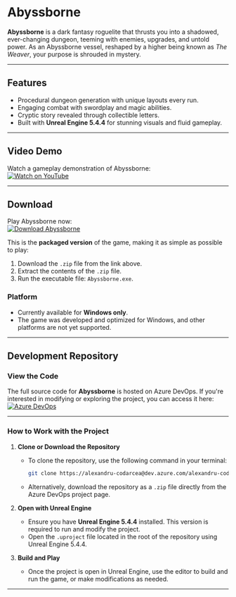 # **Abyssborne**

**Abyssborne** is a dark fantasy roguelite that thrusts you into a shadowed, ever-changing dungeon, teeming with enemies, upgrades, and untold power. As an Abyssborne vessel, reshaped by a higher being known as *The Weaver*, your purpose is shrouded in mystery.

---

## **Features**
- Procedural dungeon generation with unique layouts every run.
- Engaging combat with swordplay and magic abilities.
- Cryptic story revealed through collectible letters.
- Built with **Unreal Engine 5.4.4** for stunning visuals and fluid gameplay.

---

## **Video Demo**
Watch a gameplay demonstration of Abyssborne:  
[![Watch on YouTube](https://img.shields.io/badge/YouTube-Watch%20Demo-red?logo=youtube)](https://youtu.be/8pIRAbLj2nM)

---

## **Download**
Play Abyssborne now:  
[![Download Abyssborne](https://img.shields.io/badge/Download-Abyssborne-blue?logo=download)](https://drive.google.com/drive/folders/1hOFzNEi8PWO3oH_PJrmcNG5_5calXUdo?usp=sharing)

This is the **packaged version** of the game, making it as simple as possible to play:
1. Download the `.zip` file from the link above.
2. Extract the contents of the `.zip` file.
3. Run the executable file: `Abyssborne.exe`.

### **Platform**
- Currently available for **Windows only**.
- The game was developed and optimized for Windows, and other platforms are not yet supported.
---

## **Development Repository**

### **View the Code**
The full source code for **Abyssborne** is hosted on Azure DevOps. If you're interested in modifying or exploring the project, you can access it here:  
[![Azure DevOps](https://img.shields.io/badge/Azure%20DevOps-View%20Repository-blue?logo=azuredevops)](https://dev.azure.com/alexandru-codarcea/_git/JocUnreal)

---

### **How to Work with the Project**
1. **Clone or Download the Repository**  
   - To clone the repository, use the following command in your terminal:  
     ```bash
     git clone https://alexandru-codarcea@dev.azure.com/alexandru-codarcea/JocUnreal/_git/JocUnreal
     ```
   - Alternatively, download the repository as a `.zip` file directly from the Azure DevOps project page.

2. **Open with Unreal Engine**  
   - Ensure you have **Unreal Engine 5.4.4** installed. This version is required to run and modify the project.  
   - Open the `.uproject` file located in the root of the repository using Unreal Engine 5.4.4.

3. **Build and Play**  
   - Once the project is open in Unreal Engine, use the editor to build and run the game, or make modifications as needed.

---
